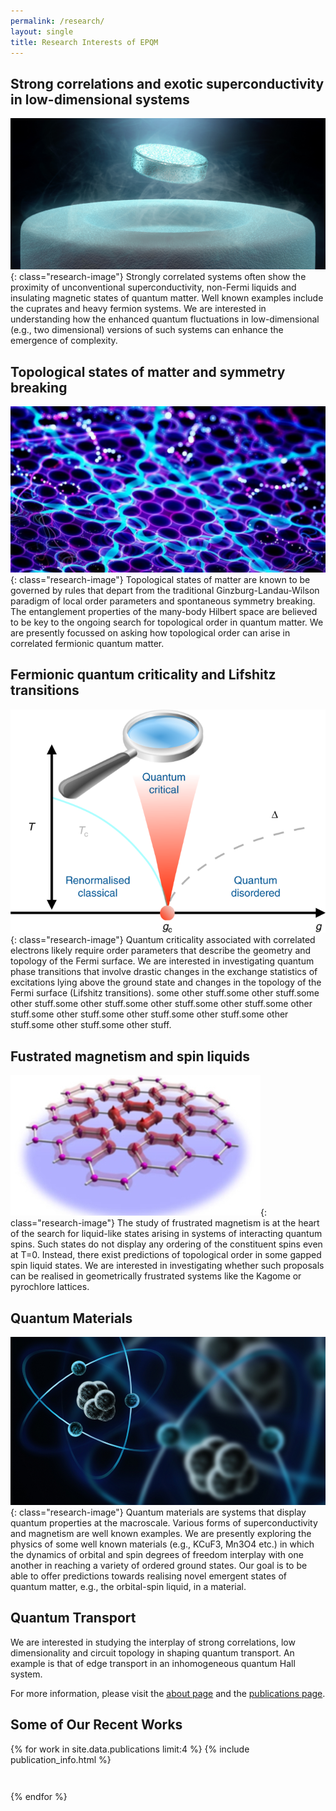 ```yaml
---
permalink: /research/
layout: single
title: Research Interests of EPQM
---
```


## Strong correlations and exotic superconductivity in low-dimensional systems

[![](/assets/images/research/Supercon.png)](https://www.isis.stfc.ac.uk/Pages/SH22_UnconventionalSuperconductivity.aspx#){: class="research-image"}
Strongly correlated systems often show the proximity of unconventional superconductivity, non-Fermi liquids and insulating magnetic states of quantum matter. Well known examples include the cuprates and heavy fermion systems. We are interested in understanding how the enhanced quantum fluctuations in low-dimensional (e.g., two dimensional) versions of such systems can enhance the emergence of complexity.

## Topological states of matter and symmetry breaking

[![](/assets/images/research/graphene.jpg)](https://scitechdaily.com/unconventional-superconductor-unusual-superconductivity-in-twisted-trilayer-graphene/){: class="research-image"}
Topological states of matter are known to be governed by rules that depart from the traditional Ginzburg-Landau-Wilson paradigm of local order parameters and spontaneous symmetry breaking. The entanglement properties of the many-body Hilbert space are believed to be key to the ongoing search for topological order in quantum matter. We are presently focussed on asking how topological order can arise in correlated fermionic quantum matter.

## Fermionic quantum criticality and Lifshitz transitions	

[![](/assets/images/research/critical.png)](https://www.nature.com/articles/s41467-019-08324-9){: class="research-image"}
Quantum criticality associated with correlated electrons likely require order parameters that describe the geometry and topology of the Fermi surface. We are interested in investigating quantum phase transitions that involve drastic changes in the exchange statistics of excitations lying above the ground state and changes in the topology of the Fermi surface (Lifshitz transitions). some other stuff.some other stuff.some other stuff.some other stuff.some other stuff.some other stuff.some other stuff.some other stuff.some other stuff.some other stuff.some other stuff.some other stuff.some other stuff.

## Fustrated magnetism and spin liquids	

[![](/assets/images/research/spin-liquid.jpg)](https://www.nanowerk.com/news/newsid=15699.php){: class="research-image"}
The study of frustrated magnetism is at the heart of the search for liquid-like states arising in systems of interacting quantum spins. Such states do not display any ordering of the constituent spins even at T=0. Instead, there exist predictions of topological order in some gapped spin liquid states. We are interested in investigating whether such proposals can be realised in geometrically frustrated systems like the Kagome or pyrochlore lattices.

## Quantum Materials

[![](/assets/images/research/quantum-material.png)](https://www.azom.com/article.aspx?ArticleID=18924){: class="research-image"}
Quantum materials are systems that display quantum properties at the macroscale. Various forms of superconductivity and magnetism are well known examples. We are presently exploring the physics of some well known materials (e.g., KCuF3, Mn3O4 etc.) in which the dynamics of orbital and spin degrees of freedom interplay with one another in reaching a variety of ordered ground states. Our goal is to be able to offer predictions towards realising novel emergent states of quantum matter, e.g., the orbital-spin liquid, in a material. 

## Quantum Transport

We are interested in studying the interplay of strong correlations, low dimensionality and circuit topology in shaping quantum transport. An example is that of edge transport in an inhomogeneous quantum Hall system. 

For more information, please visit the [about page](/about/) and the [publications page](/publications/).

##  Some of Our Recent Works

{% for work in site.data.publications limit:4 %}
{% include publication_info.html %}
<div style="display:block;height:2em;"></div>
{% endfor %}
